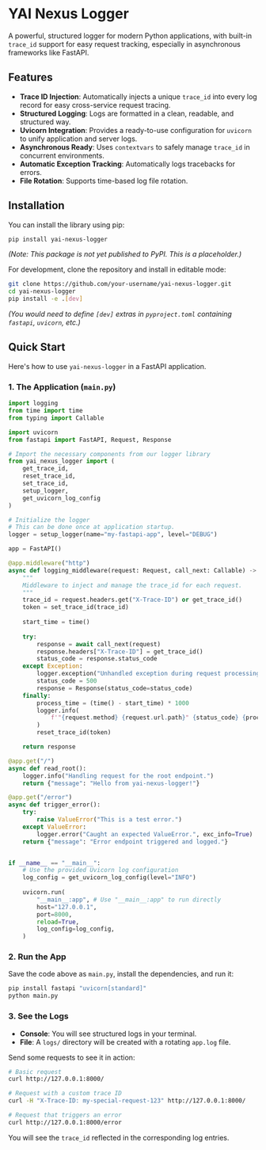 # YAI Nexus Logger

A powerful, structured logger for modern Python applications, with built-in `trace_id` support for easy request tracking, especially in asynchronous frameworks like FastAPI.

## Features

- **Trace ID Injection**: Automatically injects a unique `trace_id` into every log record for easy cross-service request tracing.
- **Structured Logging**: Logs are formatted in a clean, readable, and structured way.
- **Uvicorn Integration**: Provides a ready-to-use configuration for `uvicorn` to unify application and server logs.
- **Asynchronous Ready**: Uses `contextvars` to safely manage `trace_id` in concurrent environments.
- **Automatic Exception Tracking**: Automatically logs tracebacks for errors.
- **File Rotation**: Supports time-based log file rotation.

## Installation

You can install the library using pip:

```bash
pip install yai-nexus-logger
```
*(Note: This package is not yet published to PyPI. This is a placeholder.)*

For development, clone the repository and install in editable mode:
```bash
git clone https://github.com/your-username/yai-nexus-logger.git
cd yai-nexus-logger
pip install -e .[dev] 
```
*(You would need to define `[dev]` extras in `pyproject.toml` containing `fastapi`, `uvicorn`, etc.)*

## Quick Start

Here's how to use `yai-nexus-logger` in a FastAPI application.

### 1. The Application (`main.py`)

```python
import logging
from time import time
from typing import Callable

import uvicorn
from fastapi import FastAPI, Request, Response

# Import the necessary components from our logger library
from yai_nexus_logger import (
    get_trace_id, 
    reset_trace_id, 
    set_trace_id, 
    setup_logger, 
    get_uvicorn_log_config
)

# Initialize the logger
# This can be done once at application startup.
logger = setup_logger(name="my-fastapi-app", level="DEBUG")

app = FastAPI()

@app.middleware("http")
async def logging_middleware(request: Request, call_next: Callable) -> Response:
    """
    Middleware to inject and manage the trace_id for each request.
    """
    trace_id = request.headers.get("X-Trace-ID") or get_trace_id()
    token = set_trace_id(trace_id)
    
    start_time = time()
    
    try:
        response = await call_next(request)
        response.headers["X-Trace-ID"] = get_trace_id()
        status_code = response.status_code
    except Exception:
        logger.exception("Unhandled exception during request processing")
        status_code = 500
        response = Response(status_code=status_code)
    finally:
        process_time = (time() - start_time) * 1000
        logger.info(
            f'"{request.method} {request.url.path}" {status_code} {process_time:.2f}ms'
        )
        reset_trace_id(token)

    return response

@app.get("/")
async def read_root():
    logger.info("Handling request for the root endpoint.")
    return {"message": "Hello from yai-nexus-logger!"}

@app.get("/error")
async def trigger_error():
    try:
        raise ValueError("This is a test error.")
    except ValueError:
        logger.error("Caught an expected ValueError.", exc_info=True)
    return {"message": "Error endpoint triggered and logged."}


if __name__ == "__main__":
    # Use the provided Uvicorn log configuration
    log_config = get_uvicorn_log_config(level="INFO")
    
    uvicorn.run(
        "__main__:app", # Use "__main__:app" to run directly
        host="127.0.0.1",
        port=8000,
        reload=True,
        log_config=log_config,
    )
```

### 2. Run the App

Save the code above as `main.py`, install the dependencies, and run it:

```bash
pip install fastapi "uvicorn[standard]"
python main.py
```

### 3. See the Logs

- **Console**: You will see structured logs in your terminal.
- **File**: A `logs/` directory will be created with a rotating `app.log` file.

Send some requests to see it in action:
```bash
# Basic request
curl http://127.0.0.1:8000/

# Request with a custom trace ID
curl -H "X-Trace-ID: my-special-request-123" http://127.0.0.1:8000/

# Request that triggers an error
curl http://127.0.0.1:8000/error
```

You will see the `trace_id` reflected in the corresponding log entries.